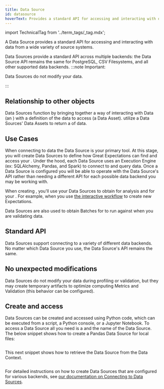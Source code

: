 ```yaml
---
title: Data Source
id: datasource
hoverText: Provides a standard API for accessing and interacting with data from a wide variety of source systems.
---
```

import TechnicalTag from '../term_tags/_tag.mdx';

A Data Source provides a standard API for accessing and interacting with data from a wide variety of source systems.

Data Sources provide a standard API across multiple backends: the Data Source API remains the same for PostgreSQL, CSV Filesystems, and all other supported data backends.
:::note Important: 

Data Sources do not modify your data.

:::

## Relationship to other objects

Data Sources function by bringing together a way of interacting with Data (an <TechnicalTag relative="../" tag="execution_engine" text="Execution Engine" />) with a definition of the data to access (a Data Asset).  <TechnicalTag relative="../" tag="batch_request" text="Batch Requests" /> utilize a Data Sources' Data Assets to return a <TechnicalTag relative="../" tag="batch" text="Batch" /> of data.

## Use Cases

When connecting to data the Data Source is your primary tool. At this stage, you will create Data Sources to define how Great Expectations can find and access your <TechnicalTag relative="../" tag="data_asset" text="Data Assets" />.  Under the hood, each Data Source uses an Execution Engine (ex: SQLAlchemy, Pandas, and Spark) to connect to and query data. Once a Data Source is configured you will be able to operate with the Data Source's API rather than needing a different API for each possible data backend you may be working with.

When creating <TechnicalTag relative="../" tag="expectation" text="Expectations" />, you'll use your Data Sources to obtain <TechnicalTag relative="../" tag="batch" text="Batches" /> for analysis and for your <TechnicalTag relative="../" tag="expectation_suite" text="Expectation Suites" />. For example, when you use [the interactive workflow](/oss/guides/expectations/how_to_create_and_edit_expectations_with_instant_feedback_from_a_sample_batch_of_data.md) to create new Expectations.

Data Sources are also used to obtain Batches for <TechnicalTag relative="../" tag="validator" text="Validators" /> to run against when you are validating data.

## Standard API

Data Sources support connecting to a variety of different data backends. No matter which Data Source you use, the Data Source's API remains the same.

## No unexpected modifications

Data Sources do not modify your data during profiling or validation, but they may create temporary artifacts to optimize computing Metrics and Validation (this behavior can be configured).

## Create and access

Data Sources can be created and accessed using Python code, which can be executed from a script, a Python console, or a Jupyter Notebook. To access a Data Source all you need is a <TechnicalTag relative="../" tag="data_context" text="Data Context" /> and the name of the Data Source. The below snippet shows how to create a Pandas Data Source for local files:

```python name="version-0.18 docs/docusaurus/docs/snippets/connect_to_your_data_overview add_datasource"
```

This next snippet shows how to retrieve the Data Source from the Data Context.

```python name="version-0.18 docs/docusaurus/docs/snippets/connect_to_your_data_overview config"
```

For detailed instructions on how to create Data Sources that are configured for various backends, see [our documentation on Connecting to Data Sources](/oss/guides/connecting_to_your_data/connect_to_data_lp.md).

